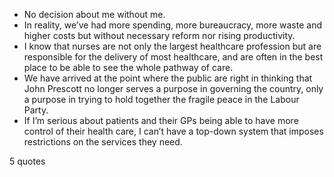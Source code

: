  - No decision about me without me.
 - In reality, we’ve had more spending, more bureaucracy, more waste and higher costs but without necessary reform nor rising productivity.
 - I know that nurses are not only the largest healthcare profession but are responsible for the delivery of most healthcare, and are often in the best place to be able to see the whole pathway of care.
 - We have arrived at the point where the public are right in thinking that John Prescott no longer serves a purpose in governing the country, only a purpose in trying to hold together the fragile peace in the Labour Party.
 - If I’m serious about patients and their GPs being able to have more control of their health care, I can’t have a top-down system that imposes restrictions on the services they need.

5 quotes